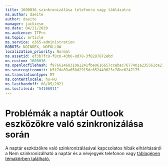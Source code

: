```yaml
---
title: 1600036 szinkronizálása telefonra vagy táblázatra
ms.author: daeite
author: daeite
manager: jackiesm
ms.date: 04/21/2020
ms.audience: ITPro
ms.topic: article
ms.service: o365-administration
ROBOTS: NOINDEX, NOFOLLOW
localization_priority: Normal
ms.assetid: ef3b7fc8-f8c0-43b0-8d78-3f8287872ebd
ms.custom: 1600036
ms.openlocfilehash: f97661468310a1241fbe0616657ccebac7677401a235561ca27020be6e27cbbb
ms.sourcegitcommit: b5f7da89a650d2915dc652449623c78be6247175
ms.translationtype: MT
ms.contentlocale: hu-HU
ms.lasthandoff: 08/05/2021
ms.locfileid: "54106911"
---
```

# <a name="issues-synchronizing-your-outlook-calendar-to-devices"></a>Problémák a naptár Outlook eszközökre való szinkronizálása során

A naptár eszközökre való szinkronizálásával kapcsolatos hibák elhárításáról a Nem szinkronizálható a naptár és a névjegyek telefonon vagy [táblagépen témakörben található.](https://support.office.com/article/8479d764-b9f5-4fff-ba88-edd7c265df9f.aspx)
  

